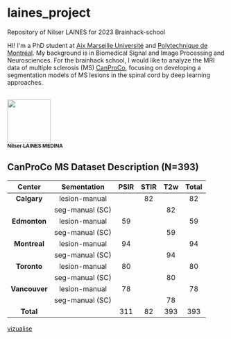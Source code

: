 # laines_project
Repository of Nilser LAINES for 2023 Brainhack-school

HI! I'm a PhD student at [Aix Marseille Université](https://crmbm.univ-amu.fr/) and [Polytechnique de Montréal](http://neuro.polymtl.ca/). 
My background is in Biomedical Signal and Image Processing and Neurosciences. For the brainhack school, I would like to analyze the MRI data of multiple sclerosis (MS) [CanProCo](https://bmcneurol.biomedcentral.com/articles/10.1186/s12883-021-02447-7), focusing on developing a segmentation models of MS lesions in the spinal cord by deep learning approaches. 


<a href="https://github.com/Nilser3">
   <br /><img src="https://avatars.githubusercontent.com/u/77469192?v=4?s=100" width="100px;" alt=""/>
   <br /><sub><b>Nilser LAINES MEDINA</b></sub>
</a>
</a>

## CanProCo MS Dataset Description (N=393)


| **Center**    | **Sementation** | **PSIR** | **STIR** | **T2w** | **Total** |
|:-------------:|:---------------:|:--------:|:--------:|:-------:|:---------:|
| **Calgary**   | lesion-manual   |          | 82       |         | 82        |
|               | seg-manual (SC) |          |          | 82      |           |
| **Edmonton**  | lesion-manual   | 59       |          |         | 59        |
|               | seg-manual (SC) |          |          | 59      |           |
| **Montreal**  | lesion-manual   | 94      |          |         | 94      |
|               | seg-manual (SC) |          |          | 94     |           |
| **Toronto**   | lesion-manual   | 80       |          |         | 80        |
|               | seg-manual (SC) |          |          | 80      |           |
| **Vancouver** | lesion-manual   | 78       |          |         | 78        |
|               | seg-manual (SC) |          |          | 78      |           |
| **Total**     |                 | 311      | 82       | 393     | 393       |


[vizualise](https://github.com/brainhack-school2023/laines_project/blob/main/viewer_sc_gt.html)

